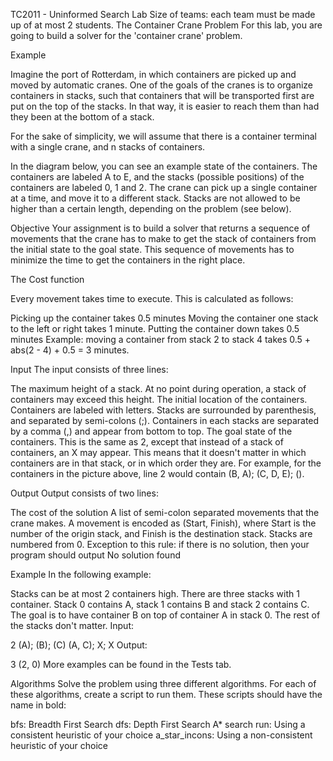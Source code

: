TC2011 - Uninformed Search Lab
Size of teams: each team must be made up of at most 2 students.
The Container Crane Problem
For this lab, you are going to build a solver for the 'container crane' problem.

Example

Imagine the port of Rotterdam, in which containers are picked up and moved by automatic cranes. One of the goals of the cranes is to organize containers in stacks, such that containers that will be transported first are put on the top of the stacks. In that way, it is easier to reach them than had they been at the bottom of a stack.

For the sake of simplicity, we will assume that there is a container terminal with a single crane, and n stacks of containers.

In the diagram below, you can see an example state of the containers. The containers are labeled A to E, and the stacks (possible positions) of the containers are labeled 0, 1 and 2. The crane can pick up a single container at a time, and move it to a different stack. Stacks are not allowed to be higher than a certain length, depending on the problem (see below).

Objective
Your assignment is to build a solver that returns a sequence of movements that the crane has to make to get the stack of containers from the initial state to the goal state. This sequence of movements has to minimize the time to get the containers in the right place.

The Cost function

Every movement takes time to execute. This is calculated as follows:

Picking up the container takes 0.5 minutes
Moving the container one stack to the left or right takes 1 minute.
Putting the container down takes 0.5 minutes
Example: moving a container from stack 2 to stack 4 takes 0.5 + abs(2 - 4) + 0.5 = 3 minutes.

Input
The input consists of three lines:

The maximum height of a stack. At no point during operation, a stack of containers may exceed this height.
The initial location of the containers. Containers are labeled with letters. Stacks are surrounded by parenthesis, and separated by semi-colons (;). Containers in each stacks are separated by a comma (,) and appear from bottom to top.
The goal state of the containers. This is the same as 2, except that instead of a stack of containers, an X may appear. This means that it doesn't matter in which containers are in that stack, or in which order they are.
For example, for the containers in the picture above, line 2 would contain (B, A); (C, D, E); ().

Output
Output consists of two lines:

The cost of the solution
A list of semi-colon separated movements that the crane makes. A movement is encoded as (Start, Finish), where Start is the number of the origin stack, and Finish is the destination stack. Stacks are numbered from 0.
Exception to this rule: if there is no solution, then your program should output No solution found

Example
In the following example:

Stacks can be at most 2 containers high.
There are three stacks with 1 container. Stack 0 contains A, stack 1 contains B and stack 2 contains C.
The goal is to have container B on top of container A in stack 0. The rest of the stacks don't matter.
Input:

2
(A); (B); (C)
(A, C); X; X
Output:

3
(2, 0)
More examples can be found in the Tests tab.

Algorithms
Solve the problem using three different algorithms. For each of these algorithms, create a script to run them. These scripts should have the name in bold:

bfs: Breadth First Search
dfs: Depth First Search
A* search
run: Using a consistent heuristic of your choice
a_star_incons: Using a non-consistent heuristic of your choice